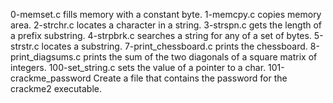 0-memset.c  fills memory with a constant byte. 1-memcpy.c copies memory area. 2-strchr.c locates a character in a string. 3-strspn.c gets the length of a prefix substring. 4-strpbrk.c searches a string for any of a set of bytes. 5-strstr.c  locates a substring. 7-print_chessboard.c prints the chessboard. 8-print_diagsums.c prints the sum of the two diagonals of a square matrix of integers. 100-set_string.c sets the value of a pointer to a char. 101-crackme_password Create a file that contains the password for the crackme2 executable.


